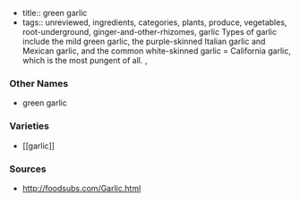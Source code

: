 - title:: green garlic
- tags:: unreviewed, ingredients, categories, plants, produce, vegetables, root-underground, ginger-and-other-rhizomes, garlic
Types of garlic include the mild green garlic, the purple-skinned Italian garlic and Mexican garlic, and the common white-skinned garlic = California garlic, which is the most pungent of all. ,

### Other Names

* green garlic

### Varieties

* [[garlic]]

### Sources
* http://foodsubs.com/Garlic.html
